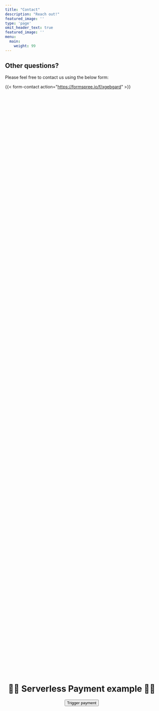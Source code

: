 ```yaml
---
title: "Contact"
description: "Reach out!"
featured_image: ''
type: 'page'
omit_header_text: true
featured_image: ''
menu:
  main:
    weight: 99
---
```


## Other questions?

Please feel free to contact us using the below form:

{{< form-contact action="https://formspree.io/f/xgebgard" >}}

<script src="https://js.stripe.com/v3/"></script>

<div
      style="
        height: 100%;
        display: flex;
        flex-direction: column;
        justify-content: center;
        align-items: center;
      "
    >
      <h1 style="text-align: center">💸💸 Serverless Payment example 💸💸</h1>
      <button id="checkout-button">Trigger payment</button>
      <script type="text/javascript">
        // Create an instance of the Stripe object with your publishable API key
        var stripe = Stripe(
          "pk_live_51Q7zKCL65pWiEB0M0ixTxTbaIKI18Itol677cPYxJSWdsVryIzpsTFWnZIDzFSu1tbnsOZp4laoQdP9Xn8GOhgT400a1EI0rVz"
        );
        var checkoutButton = document.getElementById("checkout-button");

        checkoutButton.addEventListener("click", function () {
          // Create a new Checkout Session using the server-side endpoint you
          // created in step 3.
          fetch("/api/stripe", {
            method: "POST",
          })
            .then(function (response) {
              return response.json();
            })
            .then(function (session) {
              return stripe.redirectToCheckout({ sessionId: session.id });
            })
            .then(function (result) {
              // If `redirectToCheckout` fails due to a browser or network
              // error, you should display the localized error message to your
              // customer using `error.message`.
              if (result.error) {
                alert(result.error.message);
              }
            })
            .catch(function (error) {
              console.error("Error:", error);
            });
        });
      </script>
    </div>